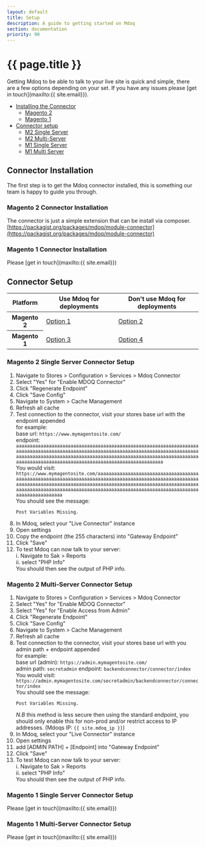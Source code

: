 ```yaml
---
layout: default
title: Setup
description: A guide to getting started on Mdoq 
section: documentation
priority: 90
---
```


# {{ page.title }}

Getting Mdoq to be able to talk to your live site is quick and simple, there are a few options depending on your set. If you have any issues please [get in touch](maxilto:{{ site.email}}).

- [Installing the Connector](#connector-installation)
  - [Magento 2](#magento-2-connector-installation)
  - [Magento 1](#magento-1-connector-installation)
- [Connector setup](#connector-setup)
  - [M2 Single Server](#magento-2-single-server-connector-setup)
  - [M2 Multi-Server](#magento-2-multi-server-connector-setup)
  - [M1 Single Server](#magento-1-single-server-connector-setup)
  - [M1 Multi Server](#magento-1-multi-server-connector-setup)

## Connector Installation
The first step is to get the Mdoq connector installed, this is something our team is happy to guide you through.

### Magento 2 Connector Installation
The connector is just a simple extension that can be install via composer.  
[https://packagist.org/packages/mdoq/module-connector](https://packagist.org/packages/mdoq/module-connector)

### Magento 1 Connector Installation
Please [get in touch](maxilto:{{ site.email}})

## Connector Setup
<table class="table availability">
    <thead class="thead-dark">
    <tr>
        <th scope="col">Platform</th>
        <th scope="col">Use Mdoq for deployments</th>
        <th scope="col">Don't use Mdoq for deployments</th>
    </tr>
    </thead>
    <tbody>
    <tr>
        <th scope="row">Magento 2</th>
        <td><a href="#magento-2-single-server-connector-setup">Option 1</a></td>
        <td><a href="#magento-2-multi-server-connector-setup">Option 2</a></td>
    </tr>
    <tr>
        <th scope="row">Magento 1</th>
        <td><a href="#magento-1-single-server-connector-setup">Option 3</a></td>
        <td><a href="#magento-1-multi-server-connector-setup">Option 4</a></td>
    </tr>
    </tbody>
</table>

### Magento 2 Single Server Connector Setup
1. Navigate to Stores > Configuration > Services > Mdoq Connector
2. Select "Yes" for "Enable MDOQ Connector"
3. Click "Regenerate Endpoint"
4. Click "Save Config"
5. Navigate to System > Cache Management
6. Refresh all cache
7. Test connection to the connector, visit your stores base url with the endpoint appended  
  for example:  
  base url: `https://www.mymagentosite.com/`  
  endpoint: `aaaaaaaaaaaaaaaaaaaaaaaaaaaaaaaaaaaaaaaaaaaaaaaaaaaaaaaaaaaaaaaaaaaaaaaaaaaaaaaaaaaaaaaaaaaaaaaaaaaaaaaaaaaaaaaaaaaaaaaaaaaaaaaaaaaaaaaaaaaaaaaaaaaaaaaaaaaaaaaaaaaaaaaaaaaaaaaaaaaaaaaaaaaaaaaaaaaaaaaaaaaaaaaaaaaaaaaaaaaaaaaaaaaaaaaaaaaaaaaaaaaaaaaaaaaaaaa`  
  You would visit: `https://www.mymagentosite.com/aaaaaaaaaaaaaaaaaaaaaaaaaaaaaaaaaaaaaaaaaaaaaaaaaaaaaaaaaaaaaaaaaaaaaaaaaaaaaaaaaaaaaaaaaaaaaaaaaaaaaaaaaaaaaaaaaaaaaaaaaaaaaaaaaaaaaaaaaaaaaaaaaaaaaaaaaaaaaaaaaaaaaaaaaaaaaaaaaaaaaaaaaaaaaaaaaaaaaaaaaaaaaaaaaaaaaaaaaaaaaaaaaaaaaaaaaaaaaaaaaaaaaaaaaaaaaaa`  
You should see the message:  
      ```text
      Post Variables Missing.
      ```  
8. In Mdoq, select your "Live Connector" instance
9. Open settings
10. Copy the endpoint (the 255 characters) into "Gateway Endpoint"
11. Click "Save"
12. To test Mdoq can now talk to your server:  
    i. Navigate to Sak > Reports  
    ii. select "PHP Info"  
  You should then see the output of PHP info.

### Magento 2 Multi-Server Connector Setup
1. Navigate to Stores > Configuration > Services > Mdoq Connector
2. Select "Yes" for "Enable MDOQ Connector"
3. Select "Yes" for "Enable Access from Admin"
3. Click "Regenerate Endpoint"
4. Click "Save Config"
5. Navigate to System > Cache Management
6. Refresh all cache
7. Test connection to the connector, visit your stores base url with you admin path + endpoint appended  
  for example:  
  base url (admin): `https://admin.mymagentosite.com/`  
  admin path: `secretadmin`
  endpoint: `backendconnector/connector/index`  
  You would visit: `https://admin.mymagentosite.com/secretadmin/backendconnector/connector/index`  
You should see the message:  
      ```text
      Post Variables Missing.
      ```
    *N.B* this method is less secure then using the standard endpoint, you should only enable this for non-prod and/or restrict access to IP addresses. (Mdoqs IP: `{{ site.mdoq_ip }}`)        
8. In Mdoq, select your "Live Connector" instance
9. Open settings
10. add [ADMIN PATH] + [Endpoint] into "Gateway Endpoint"
11. Click "Save"
12. To test Mdoq can now talk to your server:  
    i. Navigate to Sak > Reports  
    ii. select "PHP Info"  
  You should then see the output of PHP info.

### Magento 1 Single Server Connector Setup
Please [get in touch](maxilto:{{ site.email}})
  

### Magento 1 Multi-Server Connector Setup
Please [get in touch](maxilto:{{ site.email}})
  
